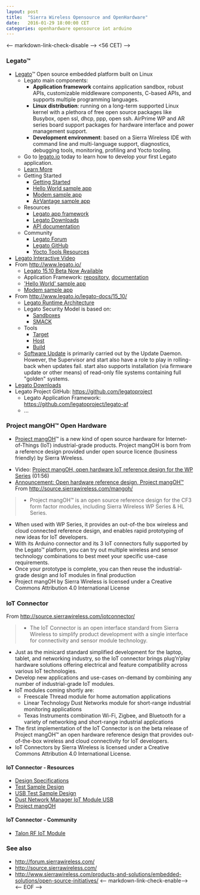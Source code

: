 ```yaml
---
layout: post
title:  "Sierra Wireless Opensource and OpenHardware"
date:   2016-01-29 18:00:00 CET
categories: openhardware opensource iot arduino
---
```

<-- markdown-link-check-disable -->
<56 CET) -->
### Legato™
* [Legato](http://source.sierrawireless.com/legato/)™ Open source embedded platform built on Linux
  * Legato main components:
    - **Application framework** contains application sandbox, robust APIs, customizable middleware components, C-based APIs, and supports multiple programming languages.
    - **Linux distribution**: running on a long-term supported Linux kernel with a plethora of free open source packages like Busybox, open ssl, dhcp, ppp, open ssh. AirPrime WP and AR series board support packages for hardware interface and power management support.
    - **Development environment**: based on a Sierra Wireless IDE with command line and multi-language support, diagnostics, debugging tools, monitoring, profiling and Yocto tooling.
  * Go to [legato.io](http://legato.io/) today to learn how to develop your first Legato application.
  * [Learn More](http://www.sierrawireless.com/productsandservices/airprime_wireless_modules/smart_modules/legato/)
  * Getting Started
    - [Getting Started](http://www.legato.io/legato-docs/15_08/getstarted_main.html)
    - [Hello World sample app](https://github.com/legatoproject/legato-helloworld)
    - [Modem sample app](https://github.com/legatoproject/legato-modemSample)
    - [AirVantage sample app](https://github.com/legatoproject/legato-airvantageSample)
  * Resources
    - [Legato app framework](https://github.com/legatoproject/legato-af)
    - [Legato Downloads](http://source.sierrawireless.com/resources/legato/downloads)
    - [API documentation](http://www.legato.io/legato-docs/15_08/c__a_p_is.html)
  * Community
    - [Legato Forum](http://forum.sierrawireless.com/viewforum.php?f=177)
    - [Legato GitHub](http://www.legato.io/)
    - [Yocto Tools Resources](http://www.yoctoproject.org/tools-resources)
* [Legato Interactive Video](http://www.sierrawireless.com/resources/videos/legato-interactive-video/)
* From http://www.legato.io/
  - [Legato 15.10 Beta Now Available](http://source.sierrawireless.com/resources/legato/downloads/)
  - Application Framework: [repository](https://github.com/legatoproject/legato-af), [documentation](http://www.legato.io/legato-docs/)
  - ['Hello World' sample app](https://github.com/legatoproject/legato-helloWorld)
  - [Modem sample app](https://github.com/legatoproject/legato-modemSample)
* From http://www.legato.io/legato-docs/15_10/
  * [Legato Runtime Architecture](http://www.legato.io/legato-docs/15_10/basic_runtime_arch.html)
  * Legato Security Model is based on:
    - [Sandboxes](http://www.legato.io/legato-docs/15_10/basic_security_sandbox.html)
    - [SMACK](http://www.legato.io/legato-docs/15_10/basic_security_smack.html)
  * Tools
    - [Target](http://www.legato.io/legato-docs/15_10/tools_target.html)
    - [Host](http://www.legato.io/legato-docs/15_10/tools_host.html)
    - [Build](http://www.legato.io/legato-docs/15_10/build_tools.html)
  * [Software Update](http://www.legato.io/legato-docs/15_10/software_update.html) is primarily carried out by the Update Daemon. However, the Supervisor and start also have a role to play in rolling-back when updates fail. start also supports installation (via firmware update or other means) of read-only file systems containing full "golden" systems.
* [Legato Downloads](http://source.sierrawireless.com/resources/legato/downloads/)
* Legato Project GitHub: https://github.com/legatoproject
  - Legato Application Framework: https://github.com/legatoproject/legato-af
  - ...
### Project mangOH™ Open Hardware
* [Project mangOH](http://mangoh.io/)™ is a new kind of open source hardware for Internet-of-Things (IoT) industrial-grade products. Project mangOH is born from a reference design provided under open source licence (business friendly) by Sierra Wireless.
- Video: [Project mangOH, open hardware IoT reference design for the WP Series](https://www.youtube.com/watch?v=fATxcm_gTH4) (01:56)
- [Announcement: Open hardware reference design, Project mangOH™](http://www.sierrawireless.com/resources/videos/announcement-open-hardware-reference-design-project-mangoh/)
From http://source.sierrawireless.com/mangoh/
> * Project mangOH™ is an open source reference design for the CF3 form factor modules, including Sierra Wireless WP Series & HL Series.
* When used with WP Series, it provides an out-of-the box wireless and cloud connected reference design, and enables rapid prototyping of new ideas for IoT developers.
* With its Arduino connector and its 3 IoT connectors fully supported by the Legato™ platform, you can try out multiple wireless and sensor technology combinations to best meet your specific use-case requirements.
* Once your prototype is complete, you can then reuse the industrial-grade design and IoT modules in final production
* Project mangOH by Sierra Wireless is licensed under a Creative Commons Attribution 4.0 International License
### IoT Connector
From http://source.sierrawireless.com/iotconnector/
> * The IoT Connector is an open interface standard from Sierra Wireless to simplify product development with a single interface for connectivity and sensor module technology.
* Just as the minicard standard simplified development for the laptop, tablet, and networking industry, so the IoT connector brings plug’n’play hardware solutions offering electrical and feature compatibility across various IoT technologies.
* Develop new applications and use-cases on-demand by combining any number of industrial-grade IoT modules.
* IoT modules coming shortly are:
  - Freescale Thread module for home automation applications
  - Linear Technology Dust Networks module for short-range industrial monitoring applications
  - Texas Instruments combination Wi-Fi, Zigbee, and Bluetooth for a variety of networking and short-range industrial applications
* The first implementation of the IoT Connector is on the beta release of Project mangOH™ an open hardware reference design that provides out-of-the-box wireless and cloud connectivity for IoT developers.
* IoT Connectors by Sierra Wireless is licensed under a Creative Commons Attribution 4.0 International License.
#### IoT Connector - Resources
* [Design Specifications](http://source.sierrawireless.com/~/media/support_downloads/openhardware/iotconnector/iot%20module%20design%20specification%20v1.ashx)
* [Test Sample Design](http://source.sierrawireless.com/~/media/support_downloads/openhardware/iotconnector/test%20module.ashx)
* [USB Test Sample Design](http://source.sierrawireless.com/~/media/support_downloads/openhardware/iotconnector/test%20module%20usb.ashx)
* [Dust Network Manager IoT Module USB](http://source.sierrawireless.com/~/media/support_downloads/openhardware/iotconnector/dust_iot_manager_board_files_usb_only.ashx)
* [Project mangOH](http://source.sierrawireless.com/mangoh)
#### IoT Connector - Community
* [Talon RF IoT Module](http://www.taloncom.com/rfmodules.htm)
### See also
* http://forum.sierrawireless.com/
* http://source.sierrawireless.com/
* http://www.sierrawireless.com/products-and-solutions/embedded-solutions/open-source-initiatives/
<-- markdown-link-check-enable-->
<-- EOF -->
